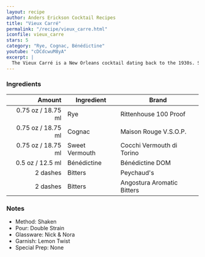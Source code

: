 ```yaml
---
layout: recipe
author: Anders Erickson Cocktail Recipes
title: "Vieux Carré"
permalink: "/recipe/vieux_carre.html"
iconfile: vieux_carre
stars: 5
category: "Rye, Cognac, Bénédictine"
youtube: "cDCdcwuM8yA"
excerpt: |
  The Vieux Carré is a New Orleans cocktail dating back to the 1930s. See how rye, cognac and sweet vermouth create this well-balanced classic.
---
```


### Ingredients

|   Amount | Ingredient     | Brand                      |
| -------: | -------------- | -------------------------- |
|  0.75 oz / 18.75 ml | Rye            | Rittenhouse 100 Proof      |
|  0.75 oz / 18.75 ml | Cognac         | Maison Rouge V.S.O.P.      |
|  0.75 oz / 18.75 ml | Sweet Vermouth | Cocchi Vermouth di Torino  |
|   0.5 oz / 12.5 ml | Bénédictine    | Bénédictine DOM            |
| 2 dashes | Bitters        | Peychaud's                 |
| 2 dashes | Bitters        | Angostura Aromatic Bitters |

### Notes

- Method: Shaken
- Pour: Double Strain
- Glassware: Nick & Nora
- Garnish: Lemon Twist
- Special Prep: None
